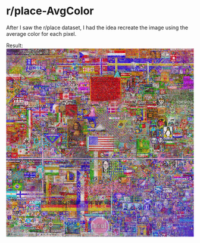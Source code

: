 # r/place-AvgColor
After I saw the r/place dataset, I had the idea recreate the image using the average color for each pixel.

Result:
![Result](/Place.png)
